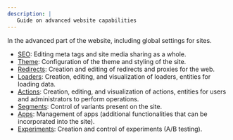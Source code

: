 ```yaml
---
description: |
   Guide on advanced website capabilities
---
```


In the advanced part of the website, including global settings for sites.

- [SEO](advanced/seo): Editing meta tags and site media sharing as a whole.
- [Theme](advanced/themes): Configuration of the theme and styling of the site.
- [Redirects](advanced/redirects): Creation and editing of redirects and proxies for the web.
- [Loaders](advanced/loaders): Creation, editing, and visualization of loaders, entities for loading data.
- [Actions](advanced/actions): Creation, editing, and visualization of actions, entities for users and administrators to perform operations.
- [Segments](advanced/segments): Control of variants present on the site.
- [Apps](advanced/apps): Management of apps (additional functionalities that can be incorporated into the site).
- [Experiments](advanced/experiments): Creation and control of experiments (A/B testing).